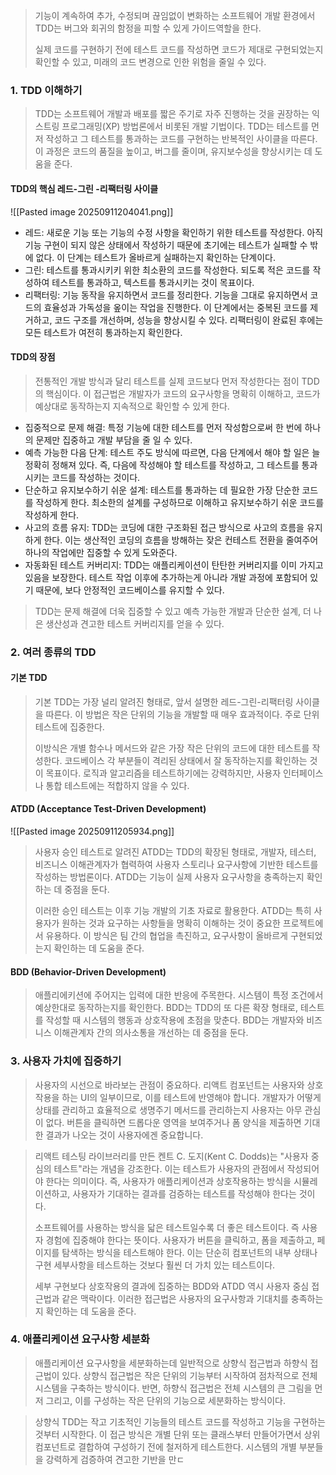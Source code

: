 > 기능이 계속하여 추가, 수정되며 끊임없이 변화하는 소프트웨어 개발 환경에서 TDD는 버그와 회귀의 함정을 피할 수 있게 가이드역할을 한다.
> 
> 실제 코드를 구현하기 전에 테스트 코드를 작성하면 코드가 제대로 구현되었는지 확인할 수 있고, 미래의 코드 변경으로 인한 위험을 줄일 수 있다.

### 1. TDD 이해하기

> TDD는 소프트웨어 개발과 배포를 짧은 주기로 자주 진행하는 것을 권장하는 익스트링 프로그래밍(XP) 방법론에서 비롯된 개발 기법이다. TDD는 테스트를 먼저 작성하고 그 테스트를 통과하는 코드를 구현하는 반복적인 사이클을 따른다. 이 과정은 코드의 품질을 높이고, 버그를 줄이며, 유지보수성을 향상시키는 데 도움을 준다.

#### TDD의 핵심 레드-그린 -리팩터링 사이클

![[Pasted image 20250911204041.png]]


- 레드: 새로운 기능 또는 기능의 수정 사항을 확인하기 위한 테스트를 작성한다. 아직 기능 구현이 되지 않은 상태에서 작성하기 때문에 초기에는 테스트가 실패할 수 밖에 없다. 이 단계는 테스트가 올바르게 실패하는지 확인하는 단계이다.
- 그린: 테스트를 통과시키키 위한 최소환의 코드를 작성한다. 되도록 적은 코드를 작성하여 테스트를 통과하고, 텍스트를 통과시키는 것이 목표이다.
- 리팩터링: 기능 동작을 유지하면서 코드를 정리한다. 기능을 그대로 유지하면서 코드의 효율성과 가독성을 옾이는 작업을 진행한다. 이 단계에서는 중복된 코드를 제거하고, 코드 구조를 개선하며, 성능을 향상시킬 수 있다. 리팩터링이 완료된 후에는 모든 테스트가 여전히 통과하는지 확인한다.
  
#### TDD의 장점

> 전통적인 개발 방식과 달리 테스트를 실제 코드보다 먼저 작성한다는 점이 TDD의 핵심이다. 이 접근법은 개발자가 코드의 요구사항을 명확히 이해하고, 코드가 예상대로 동작하는지 지속적으로 확인할 수 있게 한다.

- 집중적으로 문제 해결: 특정 기능에 대한 테스트를 먼저 작성함으로써 한 번에 하나의 문제만 집중하고 개발 부담을 줄 일 수 있다.
- 예측 가능한 다음 단계: 테스트 주도 방식에 따르면, 다음 단계에서 해야 할 일은 늘 정확히 정해져 있다. 즉,  다음에 작성해야 할 테스트를 작성하고, 그 테스트를 통과시키는 코드를 작성하는 것이다.
- 단순하고 유지보수하기 쉬운 설계: 테스트를 통과하는 데 필요한 가장 단순한 코드를 작성하게 한다. 최소한의 설계를 구성하므로 이해하고 유지보수하기 쉬운 코드를 작성하게 한다.
- 사고의 흐름 유지: TDD는 코딩에 대한 구조화된 접근 방식으로 사고의 흐름을 유지하게 한다. 이는 생산적인 코딩의 흐름을 방해하는 잦은 컨테스트 전환을 줄여주어 하나의 작업에만 집중할 수 있게 도와준다.
- 자동화된 테스트 커버리지: TDD는 애플리케이션이 탄탄한 커버리지를 이미 가지고 있음을 보장한다. 테스트 작업 이후에 추가하는게 아니라 개발 과정에 포함되어 있기 때문에, 보다 안정적인 코드베이스를 유지할 수 있다.
  
> TDD는 문제 해결에 더욱 집중할 수 있고 예측 가능한 개발과 단순한 설계, 더 나은 생산성과 견고한 테스트 커버리지를 얻을 수 있다.


### 2. 여러 종류의 TDD

#### 기본 TDD

> 기본 TDD는 가장 널리 알려진 형태로, 앞서 설명한 레드-그린-리팩터링 사이클을 따른다. 이 방법은 작은 단위의 기능을 개발할 때 매우 효과적이다. 주로 단위 테스트에 집중한다.
> 
> 이방식은 개별 함수나 메서드와 같은 가장 작은 단위의 코드에 대한 테스트를 작성한다. 코드베이스 각 부분들이 격리된 상태에서 잘 동작하는지를 확인하는 것이 목표이다. 로직과 알고리즘을 테스트하기에는 강력하지만, 사용자 인터페이스나 통합 테스트에는 적합하지 않을 수 있다.

#### ATDD (Acceptance Test-Driven Development)

![[Pasted image 20250911205934.png]]

> 사용자 승인 테스트로 알려진 ATDD는 TDD의 확장된 형태로, 개발자, 테스터, 비즈니스 이해관계자가 협력하여 사용자 스토리나 요구사항에 기반한 테스트를 작성하는 방법론이다. ATDD는 기능이 실제 사용자 요구사항을 충족하는지 확인하는 데 중점을 둔다.
> 
> 이러한 승인 테스트는 이후 기능 개발의 기초 자료로 활용한다. ATDD는 특히 사용자가 원하는 것과 요구하는 사항들을 명확히 이해하는 것이 중요한 프로젝트에서 유용하다. 이 방식은 팀 간의 협업을 촉진하고, 요구사항이 올바르게 구현되었는지 확인하는 데 도움을 준다.

#### BDD (Behavior-Driven Development)

> 애플리에키션에 주어지는 입력에 대한 반응에 주목한다. 시스템이 특정 조건에서 예상한대로 동작하는지를 확인한다. BDD는 TDD의 또 다른 확장 형태로, 테스트를 작성할 때 시스템의 행동과 상호작용에 초점을 맞춘다. BDD는 개발자와 비즈니스 이해관계자 간의 의사소통을 개선하는 데 중점을 둔다.

### 3. 사용자 가치에 집중하기

> 사용자의 시선으로 바라보는 관점이 중요하다. 리액트 컴포넌트는 사용자와 상호작용을 하는 UI의 일부이므로, 이를 테스트에 반영해야 합니다. 개발자가 어떻게 상태를 관리하고 효율적으로 생명주기 메서드를 관리하는지 사용자는 아무 관심이 없다. 버튼을 클릭하면 드롭다운 영역을 보여주거나 폼 양식을 제출하면 기대한 결과가 나오는 것이 사용자에겐 중요합니다.

> 리액트 테스팅 라이브러리를 만든 켄트 C. 도지(Kent C. Dodds)는 "사용자 중심의 테스트"라는 개념을 강조한다. 이는 테스트가 사용자의 관점에서 작성되어야 한다는 의미이다. 즉, 사용자가 애플리케이션과 상호작용하는 방식을 시뮬레이션하고, 사용자가 기대하는 결과를 검증하는 테스트를 작성해야 한다는 것이다.
> 
> 소프트웨어를 사용하는 방식을 닯은 테스트일수록 더 좋은 테스트이다. 즉 사용자 경험에 집중해야 한다는 뜻이다. 사용자가 버튼을 클릭하고, 폼을 제출하고, 페이지를 탐색하는 방식을 테스트해야 한다. 이는 단순히 컴포넌트의 내부 상태나 구현 세부사항을 테스트하는 것보다 훨씬 더 가치 있는 테스트이다.
> 
> 세부 구현보다 상호작용의 결과에 집중하는 BDD와 ATDD 역시 사용자 중심 접근법과 같은 맥락이다. 이러한 접근법은 사용자의 요구사항과 기대치를 충족하는지 확인하는 데 도움을 준다.

### 4. 애플리케이션 요구사항 세분화

> 애플리케이션 요구사항을 세분화하는데 일반적으로 상향식 접근법과 하향식 접근법이 있다. 상향식 접근법은 작은 단위의 기능부터 시작하여 점차적으로 전체 시스템을 구축하는 방식이다. 반면, 하향식 접근법은 전체 시스템의 큰 그림을 먼저 그리고, 이를 구성하는 작은 단위의 기능으로 세분화하는 방식이다.

> 상향식 TDD는 작고 기초적인 기능들의 테스트 코드를 작성하고 기능을 구현하는 것부터 시작한다. 이 접근 방식은 개별 단위 또는 클래스부터 만들어가면서 상위 컴포넌트로 결합하여 구성하기 전에 철저하게 테스트한다. 시스템의 개별 부분들을 강력하게 검증하여 견고한 기반을 만ㄷ

